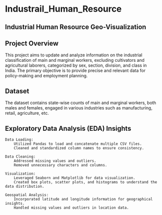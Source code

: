 # Industrail_Human_Resource
## Industrial Human Resource Geo-Visualization

## Project Overview

This project aims to update and analyze information on the industrial classification of main and marginal workers, excluding cultivators and agricultural laborers, categorized by sex, section, division, and class in India. The primary objective is to provide precise and relevant data for policy-making and employment planning.

## Dataset

The dataset contains state-wise counts of main and marginal workers, both males and females, engaged in various industries such as manufacturing, retail, agriculture, etc.

## Exploratory Data Analysis (EDA) Insights

    Data Loading:
        Utilized Pandas to load and concatenate multiple CSV files.
        Cleaned and standardized column names to ensure consistency.

    Data Cleaning:
        Addressed missing values and outliers.
        Removed unnecessary characters and columns.

    Visualization:
        Leveraged Seaborn and Matplotlib for data visualization.
        Created box plots, scatter plots, and histograms to understand the data distribution.

    Geospatial Analysis:
        Incorporated latitude and longitude information for geographical insights.
        Handled missing values and outliers in location data.


